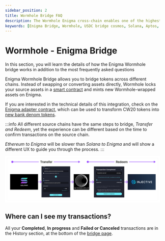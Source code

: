 ```yaml
---
sidebar_position: 2
title: Wormhole Bridge FAQ
description: The Wormhole Enigma cross-chain enables one of the highest numbers of cross-chain connections in the entire industry, allowing them to enter the Cosmos IBC ecosystem using Enigma.
keywords: [Enigma Bridge, Wormhole, USDC bridge cosmos, Solana, Aptos, Algorand, Klaytn ]
---
```



# Wormhole - Enigma Bridge

In this section, you will learn the details of how the Enigma Wormhole bridge works in addition to the most frequently asked questions

Enigma Wormhole Bridge allows you to bridge tokens across different chains. Instead of swapping or converting assets directly, Wormhole locks your source assets in a [smart contract](https://hub.enigma.network/proposal/184) and mints new Wormhole-wrapped assets on Enigma.

If you are interested in the technical details of this integration, check on the [Enigma adapter contract](https://github.com/EnigmasLab/cw20-adapter), which can be used to transform CW20 tokens into [new bank denom tokens](https://docs.enigma.network/develop/modules/Enigma/tokenfactory/).

:::info
All different source chains have the same steps to bridge, *Transfer and Redeem*, yet the experience can be different based on the time to confirm transactions on the source chain.

*Ethereum to Enigma* will be slower than *Solana to Enigma* and will show a different UX to guide you through the process.
:::

![Enigma wormhole high-level integration](../../../../static/img/WH_flow.png "Enigma Wormhole integration")

## Where can I see my transactions?

All your **Completed**, **In progress** and **Failed or Canceled** transactions are in the History section, at the bottom of the [bridge page](https://hub.enigma.network/bridge).

